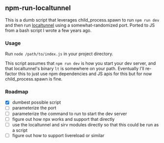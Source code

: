 ## npm-run-localtunnel

This is a dumb script that leverages child_process.spawn to run `npm run dev` and then run [localtunnel](https://github.com/localtunnel/localtunnel) using a somewhat-randomized port. Ported to JS from a bash script I wrote a few years ago.

### Usage

Run `node /path/to/index.js` in your project directory. 

This script assumes that `npm run dev` is how you start your dev server, and that localtunnel's binary `lt` is somewhere on your path. Eventually I'll re-factor this to just use npm dependencies and JS apis for this but for now child_process.spawn is fine.

### Roadmap

 - [X] dumbest possible script 
 - [ ] parameterize the port 
 - [ ] parameterize the command to run to start the dev server 
 - [ ] figure out how npx works and support that directly 
 - [ ] use the localtunnel and sirv modules directly so that this could be run as a script
 - [ ] figure out how to support livereload or similar
